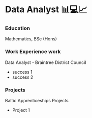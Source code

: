 <!--### Hi there 👋

**BradleyHedman/BradleyHedman** is a ✨ _special_ ✨ repository because its `README.md` (this file) appears on your GitHub profile.

Here are some ideas to get you started:

- 🔭 I’m currently working on ...
- 🌱 I’m currently learning ...
- 👯 I’m looking to collaborate on ...
- 🤔 I’m looking for help with ...
- 💬 Ask me about ...
- 📫 How to reach me: ...
- 😄 Pronouns: ...
- ⚡ Fun fact: ...
-->
# Data Analyst 📊💻📈

### Education 
Mathematics, BSc (Hons)

### Work Experience work
Data Analyst - Braintree District Council
- success 1
- success 2

### Projects
Baltic Apprenticeships Projects
- Project 1
